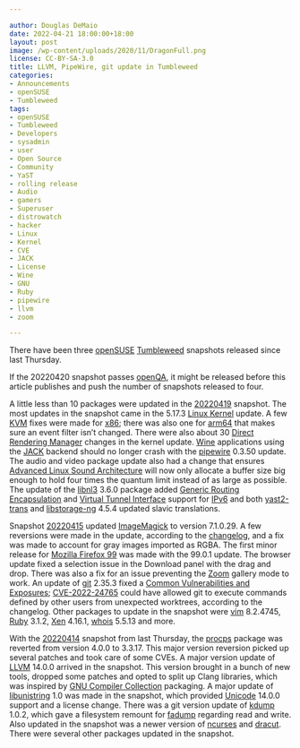 ```yaml
---

author: Douglas DeMaio
date: 2022-04-21 18:00:00+18:00
layout: post
image: /wp-content/uploads/2020/11/DragonFull.png
license: CC-BY-SA-3.0
title: LLVM, PipeWire, git update in Tumbleweed
categories:
- Announcements
- openSUSE
- Tumbleweed
tags:
- openSUSE
- Tumbleweed
- Developers
- sysadmin
- user
- Open Source
- Community
- YaST
- rolling release
- Audio
- gamers
- Superuser
- distrowatch
- hacker
- Linux
- Kernel
- CVE
- JACK
- License
- Wine
- GNU
- Ruby
- pipewire
- llvm
- zoom

---
```


There have been three [openSUSE](https://get.opensuse.org/) [Tumbleweed](https://get.opensuse.org/tumbleweed/) snapshots released since last Thursday. 

If the 20220420 snapshot passes [openQA](https://openqa.opensuse.org/), it might be released before this article publishes and push the number of snapshots released to four.

A little less than 10 packages were updated in the [20220419](https://lists.opensuse.org/archives/list/factory@lists.opensuse.org/thread/YECKSQGM24J62FXR65H5REJYLSA5VSGO/) snapshot. The most updates in the snapshot came in the 5.17.3 [Linux Kernel](https://www.kernel.org/) update. A few [KVM](https://www.linux-kvm.org/page/Main_Page) fixes were made for [x86](https://en.wikipedia.org/wiki/X86); there was also one for [arm64](https://www.arm.com/) that makes sure an event filter isn’t changed. There were also about 30 [Direct Rendering Manager](https://en.wikipedia.org/wiki/Direct_Rendering_Manager) changes in the kernel update. [Wine](https://source.winehq.org/git/wine.git/) applications using the [JACK](https://jackaudio.org/) backend should no longer crash with the [pipewire](https://pipewire.org/) 0.3.50 update. The audio and video package update also had a change that ensures [Advanced Linux Sound Architecture](https://en.wikipedia.org/wiki/Advanced_Linux_Sound_Architecture) will now only allocate a buffer size big enough to hold four times the quantum limit instead of as large as possible. The update of the [libnl3](https://www.infradead.org/~tgr/libnl/) 3.6.0 package added [Generic Routing Encapsulation](https://en.wikipedia.org/wiki/Generic_Routing_Encapsulation) and [Virtual Tunnel Interface](https://en.wikipedia.org/wiki/Tunneling_protocol) support for [IPv6](https://en.wikipedia.org/wiki/IPv6) and both [yast2-trans](https://software.opensuse.org/package/yast2-trans) and [libstorage-ng](https://github.com/openSUSE/libstorage-ng) 4.5.4 updated slavic translations.

Snapshot [20220415](https://lists.opensuse.org/archives/list/factory@lists.opensuse.org/thread/URT6Y3YAOOFN2WT3Q4W52MPTXLWYKQC3/) updated [ImageMagick](https://imagemagick.org/index.php) to version 7.1.0.29. A few reversions were made in the update, according to the [changelog](https://github.com/ImageMagick/ImageMagick/blob/main/ChangeLog.md#710-29---2022-03-27), and a fix was made to account for gray images imported as RGBA. The first minor release for [Mozilla Firefox 99](https://www.mozilla.org) was made with the 99.0.1 update. The browser update fixed a selection issue in the Download panel with the drag and drop. There was also a fix for an issue preventing the [Zoom](https://zoom.us/) gallery mode to work. An update of [git](https://github.com/git) 2.35.3 fixed a [Common Vulnerabilities and Exposures](https://en.wikipedia.org/wiki/Common_Vulnerabilities_and_Exposures); [CVE-2022-24765](https://www.suse.com/security/cve/CVE-2022-24765.html) could have allowed git to execute commands defined by other users from unexpected worktrees, according to the changelog. Other packages to update in the snapshot were [vim](https://www.vim.org/) 8.2.4745, [Ruby](https://www.ruby-lang.org/en/)  3.1.2, [Xen](https://xenproject.org/) 4.16.1, [whois](https://github.com/rfc1036/whois) 5.5.13 and more.

With the [20220414](https://rsync.opensuse.org/tumbleweed/iso/Changes.20220414.txt) snapshot from last Thursday, the [procps](https://gitlab.com/procps-ng/procps) package was reverted from version 4.0.0 to 3.3.17. This major version reversion picked up several patches and took care of some CVEs. A major version update of [LLVM](https://llvm.org/) 14.0.0 arrived in the snapshot. This version brought in a bunch of new tools, dropped some patches and opted to split up Clang libraries, which was inspired by [GNU Compiler Collection](https://gcc.gnu.org/) packaging.  A major update of [libunistring](https://www.gnu.org/software/libunistring/) 1.0 was made in the snapshot, which provided [Unicode](http://www.unicode.org/) 14.0.0 support and a license change. There was a git version update of [kdump](https://www.kernel.org/doc/html/latest/admin-guide/kdump/kdump.html) 1.0.2, which gave a filesystem remount for [fadump](https://www.suse.com/support/kb/doc/?id=000018126) regarding read and write. Also updated in the snapshot was a newer version of [ncurses](https://en.wikipedia.org/wiki/Ncurses) and [dracut](https://dracut.wiki.kernel.org/index.php/Main_Page). There were several other packages updated in the snapshot.


<meta name="openSUSE, Tumbleweed, Developers, sysadmin, user, Open Source, rolling release, gamers, superuser, distrowatch, hacker, Linux, Kernel, xfce, pipewire, gcc, clang, dracut, git, zoom, llvm" content="HTML,CSS,XML,JavaScript">
